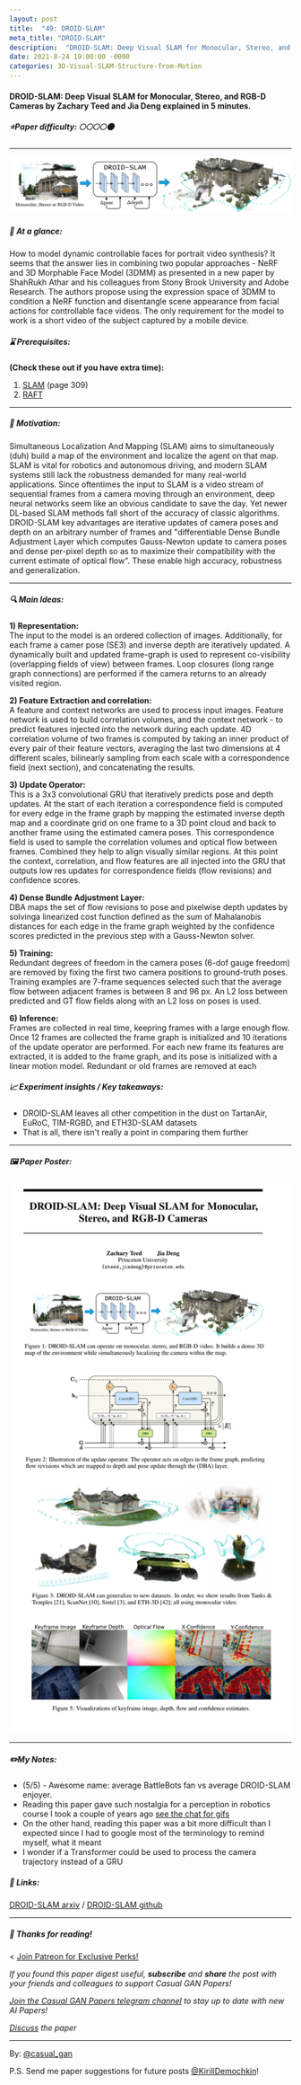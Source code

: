 ```yaml
---
layout: post
title:  "49: DROID-SLAM"
meta_title: "DROID-SLAM"
description:  "DROID-SLAM: Deep Visual SLAM for Monocular, Stereo, and RGB-D Cameras by Zachary Teed and Jia Deng explained in 5 minutes."
date: 2021-8-24 19:00:00 -0000
categories: 3D-Visual-SLAM-Structure-from-Motion
---
```


#### DROID-SLAM: Deep Visual SLAM for Monocular, Stereo, and RGB-D Cameras by Zachary Teed and Jia Deng explained in 5 minutes.

##### ⭐️Paper difficulty: 🌕🌕🌕🌕🌑

***

![DROID-SLAM Samples](/assets/images/droidslam_teaser.png "DROID-SLAM teaser")

##### 🎯 At a glance:

How to model dynamic controllable faces for portrait video synthesis? It seems that the answer lies in combining two popular approaches - NeRF and 3D Morphable Face Model (3DMM) as presented in a new paper by ShahRukh Athar and his colleagues from Stony Brook University and Adobe Research. The authors propose using the expression space of 3DMM to condition a NeRF function and disentangle scene appearance from facial actions for controllable face videos. The only requirement for the model to work is a short video of the subject captured by a mobile device.

##### ⌛️ Prerequisites:

**(Check these out if you have extra time):**  
1) [SLAM](https://github.com/liulinbo/slam/blob/master/Probabilistic%20Robotics%20_Sebastian%20Thrun%20et%20al..pdf) (page 309)  
2) [RAFT](https://arxiv.org/pdf/2003.12039.pdf)

***

##### 🚀 Motivation:

Simultaneous Localization And Mapping (SLAM) aims to simultaneously (duh) build a map of the environment and localize the agent on that map. SLAM is vital for robotics and autonomous driving, and modern SLAM systems still lack the robustness demanded for many real-world applications. Since oftentimes the input to SLAM is a video stream of sequential frames from a camera moving through an environment, deep neural networks seem like an obvious candidate to save the day. Yet newer DL-based SLAM methods fall short of the accuracy of classic algorithms. DROID-SLAM key advantages are iterative updates of camera poses and depth on an arbitrary number of frames and "differentiable Dense Bundle Adjustment Layer which computes Gauss-Newton update to camera poses and dense per-pixel depth so as to maximize their compatibility with the current estimate of optical flow". These enable high accuracy, robustness and generalization.

***

##### 🔍 Main Ideas:

**1) Representation:**  
The input to the model is an ordered collection of images. Additionally, for each frame a camer pose (SE3)  and inverse depth are iteratively updated. A dynamically built and updated frame-graph is used to represent co-visibility (overlapping fields of view) between frames. Loop closures (long range graph connections) are performed if the camera returns to an already visited region.

**2) Feature Extraction and correlation:**  
A feature and context networks are used to process input images. Feature network is used to build correlation volumes, and the context network - to predict features injected into the network during each update. 4D correlation volume of two frames is computed by taking an inner product of every pair of their feature vectors, averaging the last two dimensions at 4 different scales, bilinearly sampling from each scale with a correspondence field (next section), and concatenating the results.

**3) Update Operator:**  
This is a 3x3 convolutional GRU that iteratively predicts pose and depth updates. At the start of each iteration a correspondence field is computed for every edge in the frame graph by mapping the estimated inverse depth map and a coordinate grid on one frame to a 3D point cloud and back to another frame using the estimated camera poses. This correspondence field is used to sample the correlation volumes and optical flow between frames. Combined they help to align visually similar regions. At this point the context, correlation, and flow features are all injected into the GRU that outputs low res updates for correspondence fields (flow revisions) and confidence scores.

**4) Dense Bundle Adjustment Layer:**  
DBA maps the set of flow revisions to pose and pixelwise depth updates by solvinga linearized cost function defined as the sum of Mahalanobis distances for each edge in the frame graph weighted by the confidence scores predicted in the previous step with a Gauss-Newton solver.

**5) Training:**  
Redundant degrees of freedom in the camera poses (6-dof gauge freedom) are removed by fixing the first two camera positions to ground-truth poses. Training examples are 7-frame sequences selected such that the average flow between adjacent frames is between 8 and 96 px. An L2 loss between predicted and GT flow fields along with an L2 loss on poses is used.

**6) Inference:**  
Frames are collected in real time, keepring frames with a large enough flow. Once 12 frames are collected the frame graph is initialized and 10 iterations of the update operator are performed. For each new frame its features are extracted, it is added to the frame graph, and its pose is initialized with a linear motion model. Redundant or old frames are removed at each
   
##### 📈 Experiment insights / Key takeaways:

- DROID-SLAM leaves all other competition in the dust on TartanAir, EuRoC, TIM-RGBD, and ETH3D-SLAM datasets
- That is all, there isn't really a point in comparing them further

***

##### 🖼️ Paper Poster:

![DROID-SLAM paper poster](/assets/images/droidslam.png "DROID-SLAM Paper Poster")

***

##### ✏️My Notes:

- (5/5) - Awesome name: average BattleBots fan vs average DROID-SLAM enjoyer.
- Reading this paper gave such nostalgia for a perception in robotics course I took a couple of years ago [see the chat for gifs](https://t.me/casual_gans_chat)
- On the other hand, reading this paper was a bit more difficult than I expected since I had to google most of the terminology to remind myself, what it meant
- I wonder if a Transformer could be used to process the camera trajectory instead of a GRU

##### 🔗 Links:
[DROID-SLAM arxiv](https://arxiv.org/pdf/2108.10869.pdf) / [DROID-SLAM github](https://github.com/princeton-vl/DROID-SLAM)

***

##### 👋 Thanks for reading!
<
<a href="https://www.patreon.com/bePatron?u=53448948" data-patreon-widget-type="become-patron-button">Join Patreon for Exclusive Perks!</a><script async src="https://c6.patreon.com/becomePatronButton.bundle.js"></script>

*If you found this paper digest useful, **subscribe** and **share** the post with your friends and colleagues to support Casual GAN Papers!*

*[Join the Casual GAN Papers telegram channel](https://t.me/joinchat/KeutnzlvetRkZGZi) to stay up to date with new AI Papers!*

*[Discuss](https://t.me/casual_gans_chat) the paper*

***

By: [@casual_gan](https://t.me/joinchat/KeutnzlvetRkZGZi)

P.S. Send me paper suggestions for future posts
[@KirillDemochkin](mailto:kdemochkin@gmail.com)!
